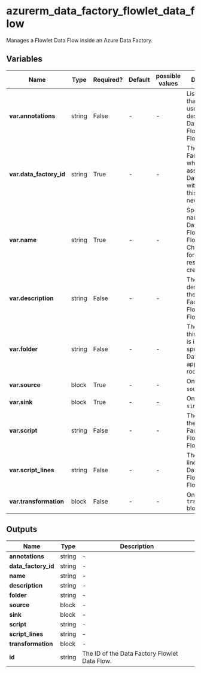 # azurerm_data_factory_flowlet_data_flow

Manages a Flowlet Data Flow inside an Azure Data Factory.

## Variables

| Name | Type | Required? | Default  | possible values | Description |
| ---- | ---- | --------- | -------- | ----------- | ----------- |
| **var.annotations** | string | False | -  |  -  | List of tags that can be used for describing the Data Factory Flowlet Data Flow. | 
| **var.data_factory_id** | string | True | -  |  -  | The ID of Data Factory in which to associate the Data Flow with. Changing this forces a new resource. | 
| **var.name** | string | True | -  |  -  | Specifies the name of the Data Factory Flowlet Data Flow. Changing this forces a new resource to be created. | 
| **var.description** | string | False | -  |  -  | The description for the Data Factory Flowlet Data Flow. | 
| **var.folder** | string | False | -  |  -  | The folder that this Data Flow is in. If not specified, the Data Flow will appear at the root level. | 
| **var.source** | block | True | -  |  -  | One or more `source` blocks. | 
| **var.sink** | block | True | -  |  -  | One or more `sink` blocks. | 
| **var.script** | string | False | -  |  -  | The script for the Data Factory Flowlet Data Flow. | 
| **var.script_lines** | string | False | -  |  -  | The script lines for the Data Factory Flowlet Data Flow. | 
| **var.transformation** | block | False | -  |  -  | One or more `transformation` blocks. | 



## Outputs

| Name | Type | Description |
| ---- | ---- | --------- | 
| **annotations** | string  | - | 
| **data_factory_id** | string  | - | 
| **name** | string  | - | 
| **description** | string  | - | 
| **folder** | string  | - | 
| **source** | block  | - | 
| **sink** | block  | - | 
| **script** | string  | - | 
| **script_lines** | string  | - | 
| **transformation** | block  | - | 
| **id** | string  | The ID of the Data Factory Flowlet Data Flow. | 